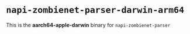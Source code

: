 # `napi-zombienet-parser-darwin-arm64`

This is the **aarch64-apple-darwin** binary for `napi-zombienet-parser`
